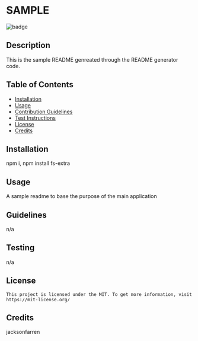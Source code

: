 # SAMPLE

  ![badge](https://img.shields.io/badge/license-MIT-blue)

  ## Description
  This is the sample README genreated through the README generator code.

  ## Table of Contents

  - [Installation](#installation)
  - [Usage](#usage)
  - [Contribution Guidelines](#guidelines)
  - [Test Instructions](#testing)
  - [License](#license)
  - [Credits](#credits)

  ## Installation
  npm i, npm install fs-extra

  ## Usage
  A sample readme to base the purpose of the main application

  ## Guidelines
  n/a

  ## Testing
  n/a

  ## License
    This project is licensed under the MIT. To get more information, visit https://mit-license.org/

  ## Credits
  jacksonfarren

